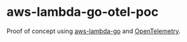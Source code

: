 # aws-lambda-go-otel-poc

Proof of concept using [aws-lambda-go][aws-lambda-go] and [OpenTelemetry][otel].

[aws-lambda-go]: https://github.com/aws/aws-lambda-go
[otel]: https://opentelemetry.io/